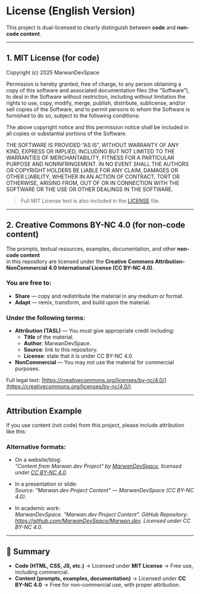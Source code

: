 # License (English Version)

This project is dual-licensed to clearly distinguish between **code** and **non-code content**.

---

## 1. MIT License (for code)

Copyright (c) 2025 MarwanDevSpace

Permission is hereby granted, free of charge, to any person obtaining a copy
of this software and associated documentation files (the “Software”), to deal
in the Software without restriction, including without limitation the rights
to use, copy, modify, merge, publish, distribute, sublicense, and/or sell
copies of the Software, and to permit persons to whom the Software is furnished
to do so, subject to the following conditions:

The above copyright notice and this permission notice shall be included in all
copies or substantial portions of the Software.

THE SOFTWARE IS PROVIDED “AS IS”, WITHOUT WARRANTY OF ANY KIND, EXPRESS OR
IMPLIED, INCLUDING BUT NOT LIMITED TO THE WARRANTIES OF MERCHANTABILITY,
FITNESS FOR A PARTICULAR PURPOSE AND NONINFRINGEMENT. IN NO EVENT SHALL THE
AUTHORS OR COPYRIGHT HOLDERS BE LIABLE FOR ANY CLAIM, DAMAGES OR OTHER
LIABILITY, WHETHER IN AN ACTION OF CONTRACT, TORT OR OTHERWISE, ARISING FROM,
OUT OF OR IN CONNECTION WITH THE SOFTWARE OR THE USE OR OTHER DEALINGS IN
THE SOFTWARE.

> Full MIT License text is also included in the [LICENSE](LICENSE) file.

---

## 2. Creative Commons BY-NC 4.0 (for non-code content)

The prompts, textual resources, examples, documentation, and other **non-code content**  
in this repository are licensed under the **Creative Commons Attribution-NonCommercial 4.0 International License (CC BY-NC 4.0)**.

### You are free to:
- **Share** — copy and redistribute the material in any medium or format.  
- **Adapt** — remix, transform, and build upon the material.  

### Under the following terms:
- **Attribution (TASL)** — You must give appropriate credit including:  
  - **Title** of the material.  
  - **Author**: MarwanDevSpace.  
  - **Source**: link to this repository.  
  - **License**: state that it is under CC BY-NC 4.0.  
- **NonCommercial** — You may not use the material for commercial purposes.  

Full legal text: [https://creativecommons.org/licenses/by-nc/4.0/](https://creativecommons.org/licenses/by-nc/4.0/)

---

## Attribution Example

If you use content (not code) from this project, please include attribution like this:

### Alternative formats:
- On a website/blog:  
  *"Content from Marwan.dev Project" by [MarwanDevSpace](https://github.com/MarwanDevSpace/Marwan.dev), licensed under [CC BY-NC 4.0](https://creativecommons.org/licenses/by-nc/4.0/).*

- In a presentation or slide:  
  *Source: "Marwan.dev Project Content" — MarwanDevSpace (CC BY-NC 4.0).*

- In academic work:  
  *MarwanDevSpace. "Marwan.dev Project Content". GitHub Repository: https://github.com/MarwanDevSpace/Marwan.dev. Licensed under CC BY-NC 4.0.*

---

## 📌 Summary

- **Code (HTML, CSS, JS, etc.)** → Licensed under **MIT License** → Free use, including commercial.  
- **Content (prompts, examples, documentation)** → Licensed under **CC BY-NC 4.0** → Free for non-commercial use, with proper attribution.  
